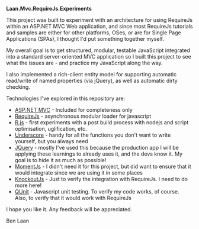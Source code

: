 **Laan.Mvc.RequireJs.Experiments**This project was built to experiment with an architecture for using RequireJs within an ASP.NET MVC Web application, and since most RequireJs tutorials and samples are either for other platforms, OSes, or are for Single Page Applications (SPAs), I thought I'd put something together myself.My overall goal is to get structured, modular, testable JavaScript integrated into a standard server-oriented MVC application so I built this project to see what the issues are - and practice my JavaScript along the way.I also implemented a rich-client entity model for supporting automatic read/write of named properties (via jQuery), as well as automatic dirty checking.Technologies I've explored in this repository are:* [ASP.NET MVC](http://www.asp.net/mvc) - Included for completeness only* [RequireJs](http://requirejs.org/) - asynchronous modular loader for javascript* [R.js](http://requirejs.org/docs/optimization.html) - first experiments with a post build process with nodejs and  script optimisation, uglification, etc.* [Underscore](http://underscorejs.org/) - handy for all the functions you don't want to write yourself, but you always need* [JQuery](http://jquery.com) - mostly I've used this because the production app I will be applying these learnings to already uses it, and the devs know it. My goal is to hide it as much as possible!* [MomentJs](http://momentjs.com/) - I didn't need it for this project, but did want to ensure that it would integrate since we are using it in some places* [KnockoutJs](http://knockoutjs.com) - Just to verify the integration with RequireJs. I need to do more here!* [QUnit](https://qunitjs.com/) - Javascript unit testing. To verify my code works, of course. Also, to verify that it would work with RequireJsI hope you like it. Any feedback will be appreciated.Ben Laan